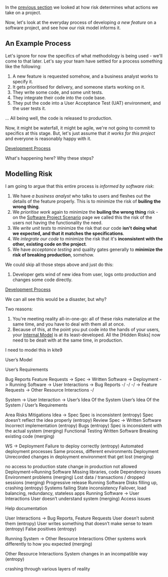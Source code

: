 
In the [previous section](Software-Project-Scenario) we looked at how risk determines what actions we take on a project.

Now, let's look at the everyday process of developing _a new feature_ on a software project, and see how our risk model informs it.

## An Example Process

Let's ignore for now the specifics of what methodology is being used - we'll come to that later.  Let's say your team have settled for a process something like the following:

1.  A new feature is requested somehow, and a business analyst works to specify it.
2.  It gets prioritised for delivery, and someone starts working on it. 
3.  They write some code, and some unit tests.
4.  They integrate their code into the code base.
5.  They put the code into a User Acceptance Test (UAT) environment, and the user tests it.

... All being well, the code is released to production.

Now, it might be waterfall, it might be agile, we're not going to commit to specifics at this stage.   But, let's just assume that 
_it works for this project_ and everyone is reasonably happy with it.

[Development Process](images/dev_process1.png)

What's happening here?  Why these steps?  

## Modelling Risk

I am going to argue that this entire process is _informed by software risk_:

1.  We have _a business analyst_ who talks to users and fleshes out the details of the feature properly.   This is to minimize the risk of **builing the wrong thing**.
2.  We _prioritise work_ again to minimize the **builing the wrong thing** risk - on the [Software Project Scenario](Software-Project-Scenario) page we called this the risk of the users not having the functionality the need.
3.  We _write unit tests_ to minimize the risk that our code **isn't doing what we expected, and that it matches the specifications**.
4.  We _integrate our code_ to minimize the risk that it's **inconsistent with the other, existing code on the project**.  
5.  We have _acceptance testing_ and quality gates generally to **minimize the risk of breaking production**, somehow.

We could skip all those steps above and just do this: 

1.  Developer gets wind of new idea from user, logs onto production and changes some code directly.

[Development Process](images/dev_process2.png)

We can all see this would be a disaster, but why?

Two reasons: 

1.  You're meeting reality all-in-one-go:  all of these risks materialize at the same time, and you have to deal with them all at once.
2.  Because of this, at the point you put code into the hands of your users, your [Internal Model](Internal-Model) is at its least-developed.  All the [Hidden Risks] now need to be dealt with at the same time, in production.








I need to model this in kite9

User’s Model

User’s Requirements 

Bug Reports
Feature Requests -> Spec -> Written Software -> Deployment -> Running Software -> User Interactions   ->  Bug Reports
                                                        \-/                            \-/                       \-/                                                   ->  Feature Requests
                                                                                                                                       -> Other Resource Interactions
                                                                                                                                                      \-/

System ->                          User Interaction -> User’s Idea Of the System
User’s Idea Of the System /
User’s Requirements


Area 
Risks
Mitigations
Idea -> Spec
Spec is inconsistent (entropy)
Spec doesn’t reflect the idea properly (entropy)
Review
Spec -> Written Software
Incorrect implementation (entropy)
Bugs (entropy)
Spec is inconsistent with the actual system (merging)
Functional Testing
Written Software
Breaking existing code (merging)

WS -> Deployment
Failure to deploy correctly
(entropy)
Automated deployment processes
Same process, different environments
Deployment
Unrecorded changes in deployment environment that get lost (merging)

no access to production
state change in production not allowed
Deployment->Running Software
Missing libraries, code
Dependency issues
Environment problems (merging)
Lost data / transactions / dropped sessions (merging)
Progressive release 
Running Software
Disks filling up, crashing (entropy)
Systems failing 
State inconsistency
Failover, load balancing, redundancy, stateless apps
Running Software -> User Interactions
User doesn’t understand system (merging)
Access issues 

Help documentation

User Interactions -> Bug Reports, Feature Requests
User doesn’t submit them (entropy)
User writes something that doesn’t make sense to team (entropy)
False positives (entropy)

Running System -> Other Resource Interactions
Other systems work differently to how you expected (merging)


Other Resource Interactions
System changes in an incompatible way (entropy)


crashing through various layers of reality
